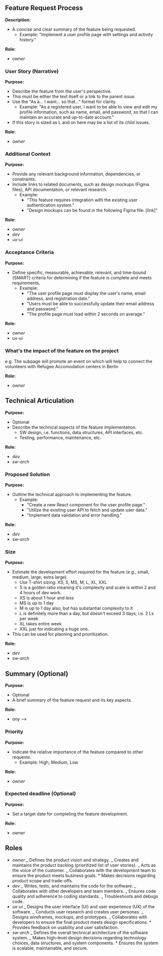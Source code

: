 ## Feature Request Process

**Description:**

- A concise and clear summary of the feature being requested.
  - Example: "Implement a user profile page with settings and activity history."

**Role:**

- _owner_

### User Story (Narrative)

**Purpose:**

- Describe the feature from the user's perspective.
- This must be either the text itself or a link to the parent issue.
- Use the "As a... I want... so that..." format for clarity.
  - Example: "As a registered user, I want to be able to view and edit my profile information, such as name, email, and password, so that I can maintain an accurate and up-to-date account."
- If this story is sized as L and on here may be a list of its child issues.

**Role:**

- _owner_

### Additional Context

**Purpose:**

- Provide any relevant background information, dependencies, or constraints.
- Include links to related documents, such as design mockups (Figma files), API documentation, or relevant research.
  - Example:
    - "This feature requires integration with the existing user authentication system."
    - "Design mockups can be found in the following Figma file: [link]"

**Role:**

- _owner_
- _dev_
- _ux-ui_

### Acceptance Criteria

**Purpose:**

- Define specific, measurable, achievable, relevant, and time-bound (SMART) criteria for determining if the feature is complete and meets requirements.
  - Example:
    - "The user profile page must display the user's name, email address, and registration date."
    - "Users must be able to successfully update their email address and password."
    - "The profile page must load within 2 seconds on average."

**Role:**

- _owner_
- _ux-ui_

### What's the impact of the feature on the project

e.g. The subpage will promote an event on which will help to connect the volunteers with Refugee Accomodation centers in Berlin

**Role:**

- _owner_

## Technical Articulation

**Purpose:**

- Optional
- Describe the technical aspects of the feature implementation.
  - SW design, i.e. functions, data structures, API interfaces, etc.
  - Testing, performance, maintenance, etc.

**Role:**

- _dev_
- _sw-arch_

### Proposed Solution

**Purpose:**

- Outline the technical approach to implementing the feature.
  - Example:
    - "Create a new React component for the user profile page."
    - "Utilize the existing user API to fetch and update user data."
    - "Implement data validation and error handling."

**Role:**

- _dev_
- _sw-arch_

### Size

**Purpose:**

- Estimate the development effort required for the feature (e.g., small, medium, large, extra large).
  - Use T-shirt sizing: XS, S, MS, M, L, XL, XXL
  - S is a golden ratio meaning it's complexity and scale is within 2 and 4 hours of dev work.
  - XS is about 1 hour and less
  - MS is up to 1 day
  - M is up to 1 day also, but has substantial complexity to it
  - L is definitely more than a day, but doesn't exceed 3 days, i.e. 2 Ls per week
  - XL takes entire week
  - XXL just for indicating a huge one.
- This can be used for planning and prioritization.

**Role:**

- _dev_
- _sw-arch_

## Summary (Optional)

**Purpose:**

- Optional
- A brief summary of the feature request and its key aspects.

**Role:**

- _any_
  -->

### Priority

**Purpose:**

- Indicate the relative importance of the feature compared to other requests.
  - Example: High, Medium, Low

**Role:**

- _owner_

### Expected deadline (Optional)

**Purpose:**

- Set a target date for completing the feature development.

**Role:**

- _owner_

## Roles

- _owner_
  _ Defines the product vision and strategy.
  _ Creates and maintains the product backlog (prioritized list of user stories).
  _ Acts as the voice of the customer.
  _ Collaborates with the development team to ensure the product meets business goals. \* Makes decisions regarding product scope and trade-offs.
- _dev_
  _ Writes, tests, and maintains the code for the software.
  _ Collaborates with other developers and team members.
  _ Ensures code quality and adherence to coding standards.
  _ Troubleshoots and debugs code.
- _ux-ui_
  _ Designs the user interface (UI) and user experience (UX) of the software.
  _ Conducts user research and creates user personas.
  _ Designs wireframes, mockups, and prototypes.
  _ Collaborates with developers to ensure the final product meets design specifications. \* Provides feedback on usability and user satisfaction.
- _sw-arch_
  _ Defines the overall technical architecture of the software system.
  _ Makes high-level design decisions regarding technology choices, data structures, and system components. \* Ensures the system is scalable, maintainable, and secure.
